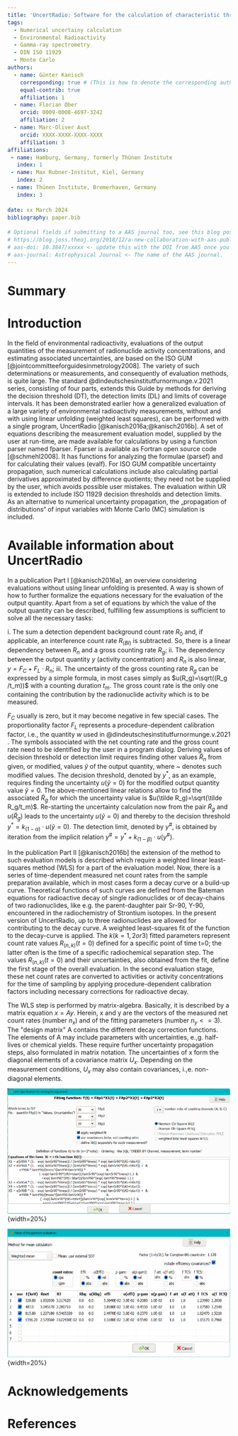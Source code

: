 ```yaml
---
title: 'UncertRadio: Software for the calculation of characteristic threshold values according to ISO 11929 for radioactivity measurements'
tags:
  - Numerical uncertainy calculation
  - Environmental Radioactivity
  - Gamma-ray spectrometry
  - DIN ISO 11929
  - Monte Carlo
authors:
  - name: Günter Kanisch
    corresponding: true # (This is how to denote the corresponding author)
    equal-contrib: true
    affiliation: 1
  - name: Florian Ober
    orcid: 0009-0008-4697-3242
    affiliation: 2
  - name: Marc-Oliver Aust
    orcid: XXXX-XXXX-XXXX-XXXX
    affiliation: 3
affiliations:
 - name: Hamburg, Germany, formerly Thünen Institute
   index: 1
 - name: Max Rubner-Institut, Kiel, Germany
   index: 2
 - name: Thünen Institute, Bremerhaven, Germany
   index: 3

date: xx March 2024
bibliography: paper.bib

# Optional fields if submitting to a AAS journal too, see this blog post:
# https://blog.joss.theoj.org/2018/12/a-new-collaboration-with-aas-publishing
# aas-doi: 10.3847/xxxxx <- update this with the DOI from AAS once you know it.
# aas-journal: Astrophysical Journal <- The name of the AAS journal.
---
```


# Summary


<!-- # Statement of need

`UncertRadio` is an

`UncertRadio` was designt -->

# Introduction

In the field of environmental radioactivity, evaluations of the output quantities of the
measurement of radionuclide activity concentrations, and estimating associated uncertainties,
are based on the ISO GUM [@jointcommitteeforguidesinmetrology2008]. The variety of such determinations or
measurements, and consequently of evaluation methods, is quite large. The standard @dindeutschesinstitutfurnormunge.v.2021 series, consisting of four parts, extends this Guide by methods for deriving the decision
threshold (DT), the detection limits (DL) and limits of coverage intervals.
It has been demonstrated earlier how a generalized evaluation of a large variety of environmental
radioactivity measurements, without and with using linear unfolding (weighted least squares),
can be performed with a single program, UncertRadio [@kanisch2016a;@kanisch2016b]. A set of equations
describing the measurement evaluation model, supplied by the user at run-time, are made available
for calculations by using a function parser named fparser. Fparser is available as Fortran
open source code [@schmehl2008]. It has functions for analyzing the formulae (parsef) and
for calculating their values (evalf).
For ISO GUM compatible uncertainty propagation, such numerical calculations include also calculating
partial derivatives approximated by difference quotients; they need not be supplied by the user,
which avoids possible user mistakes. The evaluation within UR is extended to include ISO 11929
decision thresholds and detection limits. As an alternative to numerical uncertainty propagation,
the „propagation of distributions“ of input variables with Monte Carlo (MC) simulation is included.

# Available information about UncertRadio

In a publication Part I [@kanisch2016a], an overview considering evaluations without using
linear unfolding is presented. A way is shown of how to further formalize the equations necessary
for the evaluation of the output quantity. Apart from a set of equations by which the value
of the output quantity can be described, fulfilling few assumptions is sufficient to solve
all the necessary tasks:

i.   The sum a detection dependent background count rate $R_0$ and, if applicable, an interference
     count rate $R_{(BI)}$ is subtracted. So, there is a linear dependency between $R_n$ and a
     gross counting rate $R_g$;
ii.	 The dependency between the output quantity $y$ (activity concentration) and $R_n$ is also
     linear, $y=F_C + F_L \cdot R_n$;
iii. The uncertainty of the gross counting rate $R_g$ can be expressed by a simple formula, in
     most cases simply as $u(R_g)=\sqrt((R_g /t_m))$ with a counting duration $t_m$.
     The gross count rate is the only one containing the contribution by the radionuclide
     activity which is to be measured.

$F_C$ usually is zero, but it may become negative in few special cases. The proportionality
factor $F_L$ represents a procedure-dependent calibration factor, i.e., the quantity $w$ used in
@dindeutschesinstitutfurnormunge.v.2021 . The symbols associated with the
net counting rate and the gross count rate need to be identified by the user in a program dialog.
Deriving values of decision threshold or detection limit requires finding other
values $\tilde R_n$ from given, or modified, values $\tilde y$ of the output quantity,
where \~ denotes such
modified values. The decision threshold, denoted by $y^*$, as an example, requires finding
the uncertainty $u(\tilde y=0)$ for the modified output quantity value $\tilde y=0$. The above-mentioned linear
relations allow to find the associated $\tilde R_g$ for which the uncertainty value is
$u(\tilde R_g)=\sqrt(\tilde R_g/t_m)$.
Re-starting the uncertainty calculation now from the
pair $\tilde R_g$ and $u(\tilde R_g)$ leads to the uncertainty $u(\tilde y=0)$ and thereby to the decision threshold
$y^* = k_(1-α) \cdot u(\tilde y=0)$. The detection limit, denoted by $y^\#$, is obtained by iteration from
the implicit relation $y^\# =y^* +k_(1-\beta) \cdot u(y^\#)$.

In the publication Part II [@kanisch2016b] the extension of the method to such evaluation
models is described which require a weighted linear least-squares method (WLS) for a part
of the evaluation model. Now, there is a series of time-dependent measured net count rates
from the sample preparation available, which in most cases form a decay curve or a build-up
curve. Theoretical functions of such curves are defined from the Bateman equations for
radioactive decay of single radionuclides or of decay-chains of two radionuclides, like e.g.
the parent-daughter pair Sr-90, Y-90, encountered in the radiochemistry of Strontium isotopes.
In the present version of UncertRadio, up to three radionuclides are allowed for contributing
to the decay curve. A weighted least-squares fit of the function to the decay-curve is applied.
The $k (k=1,2 or 3)$ fitted parameters represent count rate values $R_{(n,k)} (t=0)$ defined for a
specific point of time t=0; the latter often is the time of a specific radiochemical separation
step. The values $R_{(n,k)} (t=0)$ and their uncertainties, also obtained from the fit, define
the first stage of the overall evaluation. In the second evaluation stage, these net count
rates are converted to activities or activity concentrations for the time of sampling by
applying procedure-dependent calibration factors including necessary corrections for radioactive
decay.

The WLS step is performed by matrix-algebra. Basically, it is described by a matrix equation $x = Ay$.
Herein, x and y are the vectors of the measured net count rates (number $n_x$) and of the fitting
parameters (number $n_y <= 3$). The "design matrix" A contains the different decay correction
functions. The elements of A may include parameters with uncertainties, e.\,g. half-lives or chemical
yields. These require further uncertainty propagation steps, also formulated in matrix notation.
The uncertainties of x form the diagonal elements of a covariance matrix $U_x$. Depending on the
measurement conditions, $U_x$ may also contain covariances, i.\,e. non-diagonal elements.

![Details of the model of a WLS analysis of a more complex decay curve; 3 radionuclides, 3 energy windows; decay corrections show in the lower part. \label{fig:image1}](image1_LinfitWLS.png){width=20%}

![Dialog with details for calculating the activity from several gamma peaks taking self-attenuation and true-coincidence-summing corrections into account\label{fig:image2}](image2_spectrumanalysis.png){width=20%}

<!-- # Mathematics

Single dollars ($) are required for inline mathematics e.g. $f(x) = e^{\pi/x}$

Double dollars make self-standing equations:

$$\Theta(x) = \left\{\begin{array}{l}
0\textrm{if} x < 0\cr
1\textrm{else}
\end{array}\right.$$

You can also use plain \LaTeX for equations
\begin{equation}\label{eq:fourier}
\hat f(\omega) = \int_{-\infty}^{\infty} f(x) e^{i\omega x} dx
\end{equation}
and refer to \autoref{eq:fourier} from text. -->

<!-- # Citations

Citations to entries in paper.bib should be in
[rMarkdown](http://rmarkdown.rstudio.com/authoring_bibliographies_and_citations.html)
format.

If you want to cite a software repository URL (e.g. something on GitHub without a preferred
citation) then you can do it with the example BibTeX entry below for @fidgit.

For a quick reference, the following citation commands can be used:
- `@kanisch2016`  ->  "Author et al. (2001)"
- `[@kanisch2016]` -> "(Author et al., 2001)"
- `[@kanisch2016; @kanisch2017]` -> "(Author1 et al., 2001; Author2 et al., 2002)" -->

<!-- # Figures

Figures can be included like this:
![Caption for example figure.\label{fig:example}](figure.png)
and referenced from text using \autoref{fig:example}.

Figure sizes can be customized by adding an optional second parameter:
![Caption for example figure.](figure.png){ width=20% } -->

# Acknowledgements


# References
